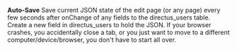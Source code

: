 **Auto-Save**
Save current JSON state of the edit page (or any page) every few seconds after onChange of any fields to the directus_users table. Create a new field in directus_users to hold the JSON. If your browser crashes, you accidentally close a tab, or you just want to move to a different computer/device/browser, you don't have to start all over.
